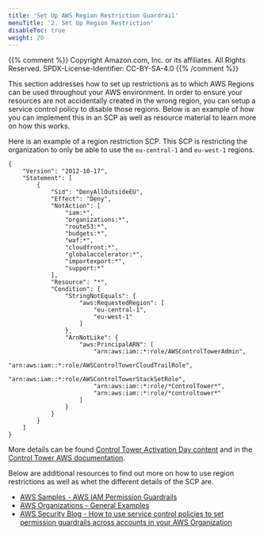 ```yaml
---
title: 'Set Up AWS Region Restriction Guardrail'
menuTitle: '2. Set Up Region Restriction'
disableToc: true
weight: 20
---
```


{{% comment %}}
Copyright Amazon.com, Inc. or its affiliates. All Rights Reserved.
SPDX-License-Identifier: CC-BY-SA-4.0
{{% /comment %}}

This section addresses how to set up restrictions as to which AWS Regions can be used throughout your AWS environment.
In order to ensure your resources are not accidentally created in the wrong region, you can setup a service control policy to disable those regions.
Below is an example of how you can implement this in an SCP as well as resource material to learn more on how this works.

Here is an example of a region restriction SCP.  This SCP is restricting the organization to only be able to use the `eu-central-1` and `eu-west-1` regions.
```
{
    "Version": "2012-10-17",
    "Statement": [
        {
            "Sid": "DenyAllOutsideEU",
            "Effect": "Deny",
            "NotAction": [
                "iam:*",
                "organizations:*",
                "route53:*",
                "budgets:*",
                "waf:*",
                "cloudfront:*",
                "globalaccelerator:*",
                "importexport:*",
                "support:*"
            ],
            "Resource": "*",
            "Condition": {
                "StringNotEquals": {
                    "aws:RequestedRegion": [
                        "eu-central-1",
                        "eu-west-1"
                    ]
                },
                "ArnNotLike": {
                    "aws:PrincipalARN": [
                        "arn:aws:iam::*:role/AWSControlTowerAdmin",
                        "arn:aws:iam::*:role/AWSControlTowerCloudTrailRole",
                        "arn:aws:iam::*:role/AWSControlTowerStackSetRole",
                        "arn:aws:iam::*:role/*ControlTower*",
                        "arn:aws:iam::*:role/*controltower*"
                    ]
                }
            }
        }
    ]
}
```

More details can be found [Control Tower Activation Day content](https://controltower.aws-management.tools/security/restrict_regions/) and in the [Control Tower AWS documentation](https://docs.aws.amazon.com/organizations/latest/userguide/orgs_manage_policies_scps_examples.html#examples_general).

Below are additional resources to find out more on how to use region restrictions as well as whet the different details of the SCP are.
- [AWS Samples - AWS IAM Permission Guardrails](https://aws-samples.github.io/aws-iam-permissions-guardrails/)
- [AWS Organizations - General Examples](https://docs.aws.amazon.com/organizations/latest/userguide/orgs_manage_policies_scps_examples.html#examples_general)
- [AWS Security Blog - How to use service control policies to set permission guardrails across accounts in your AWS Organization](https://aws.amazon.com/blogs/security/how-to-use-service-control-policies-to-set-permission-guardrails-across-accounts-in-your-aws-organization/)